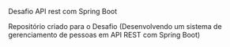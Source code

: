 Desafio API rest com Spring Boot

Repositório criado para o Desafio (Desenvolvendo um sistema de gerenciamento de pessoas em API REST com Spring Boot)